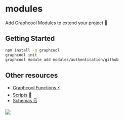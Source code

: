 # modules

Add Graphcool Modules to extend your project 🎁

## Getting Started

```sh
npm install -g graphcool
graphcool init
graphcool module add modules/authentication/github
```

## Other resources

* [Graphcool Functions ⚡️](https://github.com/graphcool-examples/functions)
* [Scripts 📝](https://github.com/graphcool-examples/scripts)
* [Schemas 🗒](https://github.com/graphcool-examples/schemas)

![](http://i.imgur.com/5RHR6Ku.png)

